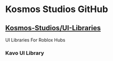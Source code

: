 # Kosmos Studios GitHub
## [Kosmos-Studios/UI-Libraries](kosmos-studios.github.io/ui-libraries)
UI Libraries For Roblox Hubs
### Kavo UI Library
